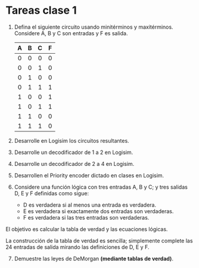 # Tareas clase 1

1. Defina el siguiente circuito usando minitérminos y maxitérminos. Considere A, B y C son entradas y F es salida.

    | A | B | C | F |
    |:---:|:---:|:---:|:---:|
    | 0 | 0 | 0 | 0 | 1 |
    | 0 | 0 | 1 | 0 |
    | 0 | 1 | 0 | 0 |
    | 0 | 1 | 1 | 1 |
    | 1 | 0 | 0 | 1 |
    | 1 | 0 | 1 | 1 |
    | 1 | 1 | 0 | 0 |
    | 1 | 1 | 1 | 0 |


2. Desarrolle en Logisim los circuitos resultantes.

3. Desarrolle un decodificador de 1 a 2 en Logisim.

4. Desarrolle un decodificador de 2 a 4 en Logisim.

5. Desarrollen el Priority encoder dictado en clases en Logisim.
   
6. Considere una función lógica con tres entradas A, B y C; y tres salidas D, E y F definidas como sigue:

    - D es verdadera si al menos una entrada es verdadera.
    - E es verdadera si exactamente dos entradas son verdaderas.
    - F es verdadera si las tres entradas son verdaderas.
 
 El objetivo es calcular la tabla de verdad y las ecuaciones lógicas. 
 
 La construcción de la tabla de verdad es sencilla; simplemente complete las 24 entradas de salida mirando las definiciones de D, E y F.

7. Demuestre las leyes de DeMorgan **(mediante tablas de verdad)**.


